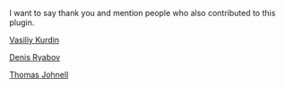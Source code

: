 I want to say thank you and mention people who also contributed to this plugin.


[Vasiliy Kurdin](https://bitbucket.org/va5ya)

[Denis Ryabov](https://bitbucket.org/dryabov)

[Thomas Johnell](https://bitbucket.org/tom-1bg)